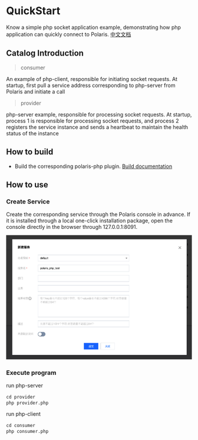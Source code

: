 # QuickStart

Know a simple php socket application example, demonstrating how php application can quickly connect to Polaris. [中文文档](./README_ZH.md)

## Catalog Introduction

> consumer

An example of php-client, responsible for initiating socket requests. At startup, first pull a service address corresponding to php-server from Polaris and initiate a call

> provider


php-server example, responsible for processing socket requests. At startup, process 1 is responsible for processing
socket requests, and process 2 registers the service instance and sends a heartbeat to maintain the health status of the
instance

## How to build

- Build the corresponding polaris-php plugin. [Build documentation](../../doc/HowToBuild.md)

## How to use

### Create Service

Create the corresponding service through the Polaris console in advance. If it is installed through a local one-click installation package, open the console directly in the browser through 127.0.0.1:8091.

![create_service](./image/create_php_service.png)

### Execute program

run php-server

```shell
cd provider
php provider.php
```

run php-client

```shell
cd consumer
php consumer.php
```